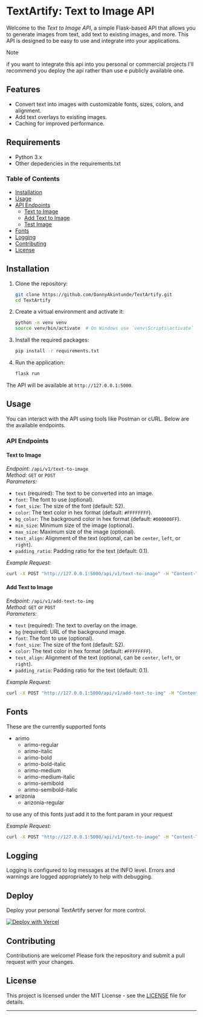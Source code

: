 # TextArtify: Text to Image API

Welcome to the _Text to Image API_, a simple Flask-based API that allows you to generate images from text, add text to existing images, and more. This API is designed to be easy to use and integrate into your applications.

> [!NOTE]
> if you want to integrate this api into you personal or commercial projects I'll recommend you deploy the api rather than use e publicly available one.

## Features

-   Convert text into images with customizable fonts, sizes, colors, and alignment.
-   Add text overlays to existing images.
-   Caching for improved performance.

## Requirements

-   Python 3.x
-   Other depedencies in the requirements.txt

### Table of Contents

-   [Installation](#installation)
-   [Usage](#usage)
-   [API Endpoints](#api-endpoints)
    -   [Text to Image](#text-to-image)
    -   [Add Text to Image](#add-text-to-image)
    -   [Test Image](#test-image)
-   [Fonts](#fonts)
-   [Logging](#logging)
-   [Contributing](#contributing)
-   [License](#license)

## Installation

1. Clone the repository:

    ```bash
    git clone https://github.com/DannyAkintunde/TextArtify.git
    cd TextArtify
    ```

2. Create a virtual environment and activate it:

    ```bash
    python -m venv venv
    source venv/bin/activate  # On Windows use `venv\Scripts\activate`
    ```

3. Install the required packages:

    ```bash
    pip install -r requirements.txt
    ```

4. Run the application:

    ```bash
    flask run
    ```

The API will be available at `http://127.0.0.1:5000`.

## Usage

You can interact with the API using tools like Postman or cURL. Below are the available endpoints.

### API Endpoints

#### Text to Image

_Endpoint:_ `/api/v1/text-to-image`  
_Method:_ `GET` or `POST`  
_Parameters:_

-   `text` (required): The text to be converted into an image.
-   `font`: The font to use (optional).
-   `font_size`: The size of the font (default: 52).
-   `color`: The text color in hex format (default: `#FFFFFFFF`).
-   `bg_color`: The background color in hex format (default: `#000000FF`).
-   `min_size`: Minimum size of the image (optional).
-   `max_size`: Maximum size of the image (optional).
-   `text_align`: Alignment of the text (optional, can be `center`, `left`, or `right`).
-   `padding_ratio`: Padding ratio for the text (default: 0.1).

_Example Request:_

```bash
curl -X POST "http://127.0.0.1:5000/api/v1/text-to-image" -H "Content-Type: application/json" -d '{"text": "Hello World", "font": "arimo-bold-italic"}' -o out.png
```

#### Add Text to Image

_Endpoint:_ `/api/v1/add-text-to-img`  
_Method:_ `GET` or `POST`  
_Parameters:_

-   `text` (required): The text to overlay on the image.
-   `bg` (required): URL of the background image.
-   `font`: The font to use (optional).
-   `font_size`: The size of the font (default: 52).
-   `color`: The text color in hex format (default: `#FFFFFFFF`).
-   `text_align`: Alignment of the text (optional, can be `center`, `left`, or `right`).
-   `padding_ratio`: Padding ratio for the text (default: 0.1).

_Example Request:_

```bash
curl -X POST "http://127.0.0.1:5000/api/v1/add-text-to-img" -H "Content-Type: application/json" -d '{"text": "Sample Text", "bg": "https://example.com/image.jpg"}'
```

## Fonts

These are the currently supported fonts

-   arimo
    -   arimo-regular
    -   arimo-italic
    -   arimo-bold
    -   arimo-bold-italic
    -   arimo-medium
    -   arimo-medium-italic
    -   arimo-semibold
    -   arimo-semibold-italic
-   arizonia 
    - arizonia-regular

to use any of this fonts just add it to the font param in your request

_Example Request:_

```bash
curl -X POST "http://127.0.0.1:5000/api/v1/text-to-image" -H "Content-Type: application/json" -d '{"text": "Hello World", "font": "arizonia-regular"}' -o out.png
```

## Logging

Logging is configured to log messages at the INFO level. Errors and warnings are logged appropriately to help with debugging.

## Deploy

Deploy your personal TextArtify server for more control.

[![Deploy with Vercel](https://vercel.com/button)](https://vercel.com/new/clone?repository-url=https%3A%2F%2Fgithub.com%2FDannyAkintunde%2FTextArtify&project-name=text-to-image&repository-name=TextArtify&demo-title=TextArtify&demo-description=TextArtify%20api%20demo&demo-url=https%3A%2F%2Ftext-artify-seven.vercel.app&demo-image=https%3A%2F%2Fi.ibb.co%2F5jJpc7T%2Ftext-to-image.png)

## Contributing

Contributions are welcome! Please fork the repository and submit a pull request with your changes.

## License

This project is licensed under the MIT License - see the [LICENSE](LICENSE) file for details.

---
